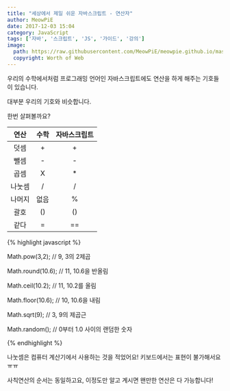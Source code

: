 ```yaml
---
title: "세상에서 제일 쉬운 자바스크립트 - 연산자"
author: MeowPiE
date: 2017-12-03 15:04
category: JavaScript
tags: ['자바', '스크립트', 'JS', '가이드', '강의']
image:
  path: https://raw.githubusercontent.com/MeowPiE/meowpie.github.io/master/assets/img/javascript/guide_logo.jpg
  copyright: Worth of Web
---
```


우리의 수학에서처럼 프로그래밍 언어인 자바스크립트에도 연산을 하게 해주는 기호들이 있습니다.

대부분 우리의 기호와 비슷합니다.

한번 살펴볼까요?

| 연산 | 수학 | 자바스크립트 |
|:-:|:-:|:-:|
| 덧셈 | + | + |
| 뺄셈 | - | - |
| 곱셈 | X | * |
| 나눗셈 | / | / |
| 나머지 | 없음 | % |
| 괄호 | () | () |
| 같다 | = | == |

{% highlight javascript %}

Math.pow(3,2);       // 9,   3의 2제곱

Math.round(10.6);    // 11,  10.6을 반올림

Math.ceil(10.2);     // 11,  10.2를 올림

Math.floor(10.6);    // 10,  10.6을 내림

Math.sqrt(9);        // 3,   9의 제곱근

Math.random();       // 0부터 1.0 사이의 랜덤한 숫자

{% endhighlight %}

나눗셈은 컴퓨터 계산기에서 사용하는 것을 적었어요! 키보드에서는 표현이 불가해서요 ㅠㅠ

사칙연산의 순서는 동일하고요, 이정도만 알고 계시면 왠만한 연산은 다 가능합니다!
